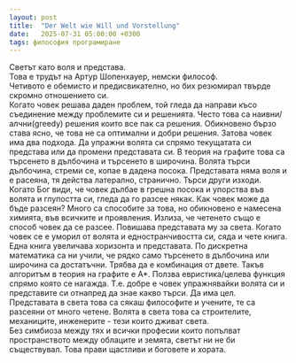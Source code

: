 ```yaml
---
layout: post
title:  "Der Welt wie Will und Vorstellung"
date:   2025-07-31 05:00:00 +0300
tags: философия програмиране
--- 
```

Светът като воля и представа.  
Това е трудът на Артур Шопенхауер, немски философ.  
Четивото е обемисто и предисвикателно, но бих резюмирал твърде скромно отношението си.  
Когато човек решава даден проблем, той гледа да направи късо съединение
между проблемите си и решенията. Често това са наивни/алчни(greedy) решения които
все пак са решения. Обикновено бързо става ясно, че това не са оптимални и добри
решения. Затова човек има два подхода. Да упражни волята си спрямо текущатата си
представа или да промени представата си. В теория на графите това са търсенето в 
дълбочина и търсенето в широчина. Волята търси дълбочина, стреми се, копае в дадена посока.
Представата няма воля и е расеяна, тя действа латерално, странично. Търси други изходи.
Когато Бог види, че човек дълбае в грешна посока и упорства във волята и глупостта си,
гледа да го разсее някак. Как човек може да бъде разсеян? Много са способите за това, но
обикновено е намесена химията, във всичките и проявления. Излиза, че четенето също е
способ човек да се разсее. Повишава представата му за света. Когато човек се е уморил от
волята и едностранчивостта си, сяда и чете книга. Една книга увеличава хоризонта и представата.
По дискретна математика са ни учили, че рядко само търсенето в дълбочина или широчина 
са достатъчни. Трябва да е комбинация от двете. Такъв алгоритъм в теория на графите е А*.
Ползва евристика/целева функция спрямо която се нагажда. Т.е. добре е човек упражнявайки
волята си и представите си отнапред да знае какво търси. Да има цел.  
Представата в света това са сякаш философите и учените, те са разсеяни от много четене.
Волята в света това са строителите, механиците, инженерите - тези които дживат света.  
Без симбиоза между тях и всички професии които попълват пространството между 
облаците и земята, светът ни не би съществувал. Това прави щастливи и боговете и хората.